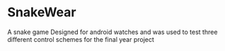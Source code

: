 # SnakeWear
A snake game Designed for android watches and was used to test three different control schemes for the final year project 
